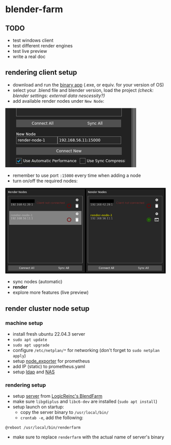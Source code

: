 # blender-farm

## TODO

- test windows client
- test different render engines
- test live preview
- write a real doc

## rendering client setup

- download and run the [binary app](https://github.com/LogicReinc/LogicReinc.BlendFarm/releases) (.exe, or equiv. for your version of OS)
- select your .blend file and blender version, load the project *(check: blender settings: external data nescessity?)*
- add available render nodes under `New Node`:

![add render nodes here](https://github.com/tweetlol/blender-farm/blob/main/images/add-render-node.jpg?raw=true)

- remember to use port `:15000` every time when adding a node
- turn on/off the required nodes:

![render nodes off/on](https://github.com/tweetlol/blender-farm/blob/main/images/render-nodes-on-off.jpg?raw=true)

- sync nodes (automatic)
- **render**
- explore more features (live preview)

## render cluster node setup

### machine setup

- install fresh ubuntu 22.04.3 server
- `sudo apt update`
- `sudo apt upgrade`
- configure `/etc/netplan/*` for networking (don't forget to `sudo netplan apply`)
- setup [node_exporter](https://github.com/NCPlyn/grafana_prometheus_node-exporter/tree/main) for prometheus
- add IP (static) to prometheus.yaml
- setup [ldap](https://github.com/tweetlol/ubuntu-su-clone) and [NAS](https://github.com/tweetlol/ubuntu-su-clone)

### rendering setup

- setup [server](https://github.com/LogicReinc/LogicReinc.BlendFarm/releases) from [LogicReinc's BlendFarm](https://github.com/LogicReinc/LogicReinc.BlendFarm/tree/main)
- make sure `libgdiplus` and `libc6-dev` are installed (`sudo apt install`)
- setup launch on startup:
  - copy the server binary to `/usr/local/bin/`
  - `crontab -e`, add the following:

```crontab
@reboot /usr/local/bin/renderfarm
```

- make sure to replace `renderfarm` with the actual name of server's binary
